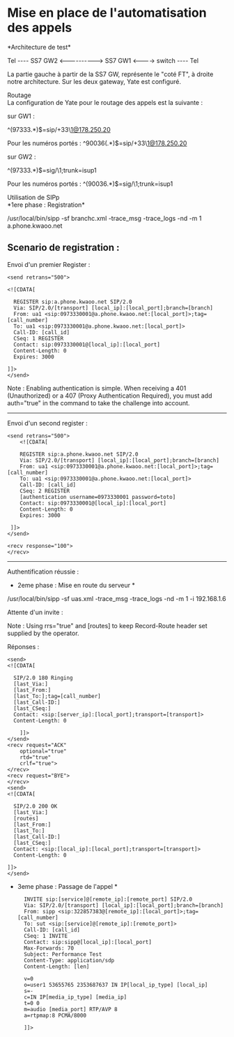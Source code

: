 Mise en place de l'automatisation des appels 
================================

<dt> *Architecture de test* </dt>

Tel ---- SS7 GW2 <----------> SS7 GW1 <----> switch ---- Tel

La partie gauche à partir de la SS7 GW, représente le "coté FT", à droite notre architecture.
Sur les deux gateway, Yate est configuré.

<dt> Routage </dt>
La configuration de Yate pour le routage des appels est la suivante :

sur GW1 :

^\(97333.*\)$=sip/+33\1@178.250.20

Pour les numéros portés :
^90036\(.*\)$=sip/+33\1@178.250.20


sur GW2 :

^\(97333.*\)$=sig/\1;trunk=isup1

Pour les numéros portés :
^\(90036.*\)$=sig/\1;trunk=isup1

<dt> Utilisation de SIPp </dt>
*1ere phase : Registration*

/usr/local/bin/sipp -sf branchc.xml -trace_msg -trace_logs -nd -m 1 a.phone.kwaoo.net

Scenario de registration :
-------------------------


Envoi d'un premier Register : 

    <send retrans="500">
  
    <![CDATA[

      REGISTER sip:a.phone.kwaoo.net SIP/2.0
      Via: SIP/2.0/[transport] [local_ip]:[local_port];branch=[branch]
      From: ua1 <sip:0973330001@a.phone.kwaoo.net:[local_port]>;tag=[call_number]
      To: ua1 <sip:0973330001@a.phone.kwaoo.net:[local_port]>
      Call-ID: [call_id]
      CSeq: 1 REGISTER
      Contact: sip:0973330001@[local_ip]:[local_port]
      Content-Length: 0
      Expires: 3000

    ]]>
    </send>

 <recv response="100">
  </recv>
 <recv response="401" auth="true">
  </recv>
</pre>
Note : Enabling authentication is simple. When receiving a 401 (Unauthorized) or a 407 (Proxy Authentication Required), you must add auth="true" in the <recv> command to take the challenge into account.

-------------------------
Envoi d'un second register : 

	<send retrans="500">
    	<![CDATA[

      	REGISTER sip:a.phone.kwaoo.net SIP/2.0
    	Via: SIP/2.0/[transport] [local_ip]:[local_port];branch=[branch]
     	From: ua1 <sip:0973330001@a.phone.kwaoo.net:[local_port]>;tag=[call_number]
     	To: ua1 <sip:0973330001@a.phone.kwaoo.net:[local_port]>
     	Call-ID: [call_id]
    	CSeq: 2 REGISTER
     	[authentication username=0973330001 password=toto]
     	Contact: sip:0973330001@[local_ip]:[local_port]
     	Content-Length: 0
     	Expires: 3000

   	 ]]>
  	</send>

 	<recv response="100">
  	</recv>
-------------------------
Authentification réussie : 

<recv response="200">
</recv>



* 2eme phase : Mise en route du serveur *

/usr/local/bin/sipp -sf uas.xml -trace_msg -trace_logs -nd -m 1 -i 192.168.1.6

Attente d'un invite :
 <recv request="INVITE" crlf="true" rrs="true">
  </recv>

Note : Using rrs="true" and [routes] to keep Record-Route header set supplied by the operator.

Réponses :

	<send>
	<![CDATA[

      SIP/2.0 180 Ringing
      [last_Via:]
      [last_From:]
      [last_To:];tag=[call_number]
      [last_Call-ID:]
      [last_CSeq:]
      Contact: <sip:[server_ip]:[local_port];transport=[transport]>
      Content-Length: 0

    	]]>
	</send>
  	<recv request="ACK"
        optional="true"
        rtd="true"
        crlf="true">
  	</recv>
  	<recv request="BYE">
  	</recv>
  	<send>
    <![CDATA[

      SIP/2.0 200 OK
      [last_Via:]
      [routes]
      [last_From:]
      [last_To:]
      [last_Call-ID:]
      [last_CSeq:]
      Contact: <sip:[local_ip]:[local_port];transport=[transport]>
      Content-Length: 0

    ]]>
  	</send>



* 3eme phase : Passage de l'appel *

	<send retrans="500">
    	<![CDATA[

      	INVITE sip:[service]@[remote_ip]:[remote_port] SIP/2.0
      	Via: SIP/2.0/[transport] [local_ip]:[local_port];branch=[branch]
      	From: sipp <sip:322857383@[remote_ip]:[local_port]>;tag=[call_number]
      	To: sut <sip:[service]@[remote_ip]:[remote_port]>
      	Call-ID: [call_id]
      	CSeq: 1 INVITE
      	Contact: sip:sipp@[local_ip]:[local_port]
      	Max-Forwards: 70
      	Subject: Performance Test
      	Content-Type: application/sdp
      	Content-Length: [len]

      	v=0
      	o=user1 53655765 2353687637 IN IP[local_ip_type] [local_ip]
      	s=-
      	c=IN IP[media_ip_type] [media_ip]
      	t=0 0
      	m=audio [media_port] RTP/AVP 8
      	a=rtpmap:8 PCMA/8000

    	]]>
  	</send>

